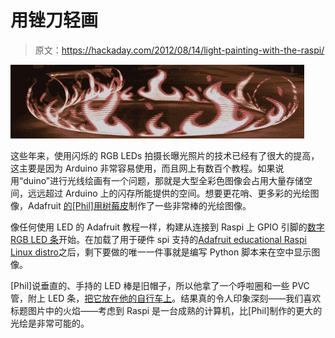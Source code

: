 # 用锉刀轻画

> 原文：<https://hackaday.com/2012/08/14/light-painting-with-the-raspi/>

[![](img/fe3f3aaa54d773231c593720bf8ae1f5.png "fire")](http://hackaday.com/wp-content/uploads/2012/08/fire1.jpeg)

这些年来，使用闪烁的 RGB LEDs 拍摄长曝光照片的技术已经有了很大的提高，这主要是因为 Arduino 非常容易使用，而且网上有数百个教程。如果说用“duino”进行光线绘画有一个问题，那就是大型全彩色图像会占用大量存储空间，远远超过 Arduino 上的闪存所能提供的空间。想要更花哨、更多彩的光绘图像，Adafruit [的[Phil]用树莓皮](http://learn.adafruit.com/light-painting-with-raspberry-pi/overview)制作了一些非常棒的光绘图像。

像任何使用 LED 的 Adafruit 教程一样，构建从连接到 Raspi 上 GPIO 引脚的[数字 RGB LED 条](http://learn.adafruit.com/digital-led-strip)开始。在加载了用于硬件 spi 支持的[Adafruit educational Raspi Li](http://learn.adafruit.com/adafruit-raspberry-pi-educational-linux-distro/overview)[nux distro](http://learn.adafruit.com/adafruit-raspberry-pi-educational-linux-distro/overview)之后，剩下要做的唯一一件事就是编写 Python 脚本来在空中显示图像。

[Phil]说垂直的、手持的 LED 棒是旧帽子，所以他拿了一个呼啦圈和一些 PVC 管，附上 LED 条，[把它放在他的自行车上](http://learn.adafruit.com/light-painting-with-raspberry-pi/motion-rig)。结果真的令人印象深刻——我们喜欢标题图片中的火焰——考虑到 Raspi 是一台成熟的计算机，比[Phil]制作的更大的光绘是非常可能的。